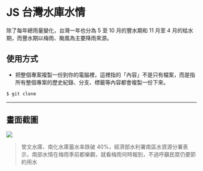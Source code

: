 # JS 台灣水庫水情

除了每年總雨量變化，台灣一年也分為 5 至 10 月的豐水期和 11 月至 4 月的枯水期，而豐水期以梅雨、颱風為主要降雨來源。

## 使用方式
- 把整個專案複製一份到你的電腦裡，這裡指的「內容」不是只有檔案，而是指所有整個專案的歷史紀錄、分支、標籤等內容都會複製一份下來。
```sh
$ git clone
```

----

## 畫面截圖
![](https://i.imgur.com/YI3AkxS.png)
> 曾文水庫、南化水庫蓄水率跌破 40%，經濟部水利署南區水資源分署表示，南部水情在梅雨季前都樂觀，就看梅雨何時報到，不過呼籲民眾仍要節約用水
